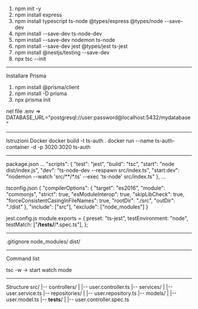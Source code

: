 1. npm init -y
3. npm install express
4. npm install typescript ts-node @types/express @types/node --save-dev
5. npm install --save-dev ts-node-dev
6. npm install --save-dev nodemon ts-node
7. npm install --save-dev jest @types/jest ts-jest
8. npm install @nestjs/testing --save-dev
9. npx tsc --init


------------------------------------------------------------------------------------------------------------------------------------------------------------------------


Installare Prisma
1. npm install @prisma/client
2. npm install -D prisma
3. npx prisma init

nel file .env => DATABASE_URL="postgresql://user:password@localhost:5432/mydatabase"


------------------------------------------------------------------------------------------------------------------------------------------------------------------------


Istruzioni Docker
docker build -t ts-auth .
docker run --name ts-auth-container -d -p 3020:3020 ts-auth


------------------------------------------------------------------------------------------------------------------------------------------------------------------------

package.json
...
  "scripts": {
    "test": "jest",
    "build": "tsc",
    "start": "node dist/index.js",
    "dev": "ts-node-dev --respawn src/index.ts",
    "start:dev": "nodemon --watch 'src/**/*.ts' --exec 'ts-node' src/index.ts"
  },
...

tsconfig.json
{
  "compilerOptions": {
    "target": "es2016",
    "module": "commonjs",
    "strict": true,
    "esModuleInterop": true,
    "skipLibCheck": true,
    "forceConsistentCasingInFileNames": true,
    "rootDir": "./src",
    "outDir": "./dist"
  },
  "include": ["src"],
  "exclude": ["node_modules"]
}

jest.config.js
module.exports = {
  preset: "ts-jest",
  testEnvironment: "node",
  testMatch: ["**/__tests__/**/*.spec.ts"],
};


------------------------------------------------------------------------------------------------------------------------------------------------------------------------


.gitignore
node_modules/
dist/


------------------------------------------------------------------------------------------------------------------------------------------------------------------------


Command list

tsc -w     ->     start watch mode


------------------------------------------------------------------------------------------------------------------------------------------------------------------------


Structure
src/
|-- controllers/
|   |-- user.controller.ts
|-- services/
|   |-- user.service.ts
|-- repositories/
|   |-- user.repository.ts
|-- models/
|   |-- user.model.ts
|-- __tests__/
|   |-- user.controller.spec.ts